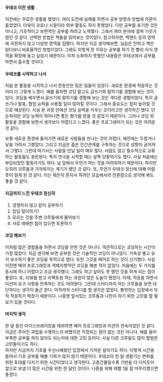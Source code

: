 #### 우테코 이전 생활
 이전에는 무료한 생활을 했었다. 여러 도전에 실패를 하면서 공부 방향과 방법에 의문이 들었었다. 더욱이 코로나 시절이라 외부 활동도 하지 못했었다.
다만 공부를 포기한 것은 아니고, 기초적이고 보편적인 공부를 하려고 노력했다. 그래서 여러 분야에 걸쳐 기웃거렸던 것 같다.
선택한 방법은 책들을 읽어보는 것이었다. 참고하자면, 백엔드 등의 영역에 국한하지 않고 다양한 영역을 접했다.
하지만 지금 생각해보면, 실습은 안하고 책만 읽다보니 비효율적인 방법이었다. 그래도 이렇게 한 이유는 공부를 하기 전 빨리 지식 영역을 확장해 놓고 싶었기 때문이다.
미처 소화하지 못했던 내용들은 우테코에서 공부를 하면서 흡수할 것이다.

#### 우테코를 시작하고 나서
 처음 본 활동을 시작하고 나서 한동안은 많은 일들이 있었다. 새로운 환경에 적응하는 것이라 더 그렇게 느꼈다.
예를 들자면 코딩 말고도 글쓰기와 말하기를 경험해 보는 것이 있다. 코딩을 배우면서 글쓰기와 말하기를 경험해 보는 것은 색다른 경험이었다.
특히 글쓰기나 발표, 협업 능력을 사용할 일이 많아질 것이다. 그래서 중요도는 점차 높아질 것으로 예상된다.
사실 본 과정 안에선 코딩 실력을 키우는 곳이라고만 생각하긴 했다. 단순하지만 코딩 능력이 뛰어나면 좋은 평가를 받을 것 같았기 때문이다.
그러나 코딩 외 활동을 경험해 보면서 생각보다 어렵다고 느꼈다. 좋은 프로그래머가 되는 것은 어려운 것 같다.

 보통 새로운 환경에 들어가면 새로운 사람들을 만나는 것이 어렵다. 예전에는 두렵거나 낯을 가려서 그랬었다.
그리고 지금은 좁은 인간관계를 구축하는 것으로 성향이 굳어져서 그렇다.
그런데 여기서는 사람을 만날 일이 매우 많다. 사람도 많고 필수적으로 교류하는 활동들도 동반된다.
특히 연극을 시작할 때는 살짝 당황하기도 했다. 사실 처음에는 부담되었던 활동이기도 하다. 남 앞에서 무언가 하는 것을 어려워하기 때문이다.
하지만 오히려 크루들과 가까워지는 계기가 됐던 것 같다. 또, 무언가 우테코 정신에 대해 어렴풋이 알게 된 것 같다.
이는 뭐든지 혼자서 하려던 모습에서의 전환점으로 생각해 봐도 좋을 것 같다.
#### 지금까지 느낀 우테코 정신히
1. 경쟁하지 않고 같이 공부하기
2. 잡담 많이하기?
3. 모르는 것을 주변 크루들에게 물어보기
4. 서로 애매한 점이 있으면 토론하기

#### 코딩 해보기
 이처럼 많은 경험들을 하면서 코딩을 안한 것은 아니다. 객관적으로는 코딩하는 시간이 가장 많았다.
지금 생각해 보면 공부한 것은 기술적인 코딩이 아니었다. 가독성 좋고 유지 보수하기 좋은 코딩을 목적으로 했다. 또한 그것을 페어로 하는 것이 신기했다.
 사실 이전엔 페어 프로그래밍과 객체지향적인 코딩을 해본 적이 없었다. 처음에는 두 가지를 동시에 하니 어렵다고 조금 생각했다.
그래도 하고 싶어도 못 했던 것을 하게 되는 점이 좋았다. 또, 리뷰를 받고 리팩토링 하는 과정이 많은 도움이 됐었다.
이때, 적응을 하면서 미션의 요구 사항을 만족하는 것도 어려웠다. 그런데 스터디까지 하는 크루들을 보면 대단하다는 생각이 들곤 한다.
아직까지 스터디를 할 생각은 없었다. 통학하는 입장에서 아직 적응하기 벅찼기 때문이다. 나중엔 앞서있는 크루들과 나란히 하기 위한 고민을 할 필요가 있을 것이다.

#### 마지막 생각
 한 달 동안 아이스브레이킹을 제외하면 페어 프로그래밍과 미션의 연속이었던 것 같다. 지금은 주어진 과업을 수행하느라 바빴지만 걱정되는 점이 없는 것은 아니다.
예를 들어 부족한 공부를 하지 않아도 되는지에 대한 고민 등이다. 사실 다른 크루들도 많이 할법한 고민들이기도 하다.   
하지만 지금까지 기초를 우선시해왔던 입장에서 기꺼운 일이기도 하다. 이렇게 시간을 들여서 기초 공부를 해볼 기회가 많지 않기 때문이다.
우테코의 한 달 생활기는 변화를 위한 토대를 다지기 위한 시간이었다고 생각한다. 고층건물일수록 기반을 더 다지듯이 앞으로 보낼 더 많은 시간을 위한 한 달인 것이다.
나중을 위해 레벨 1을 잘 마무리했으면 좋겠다.
